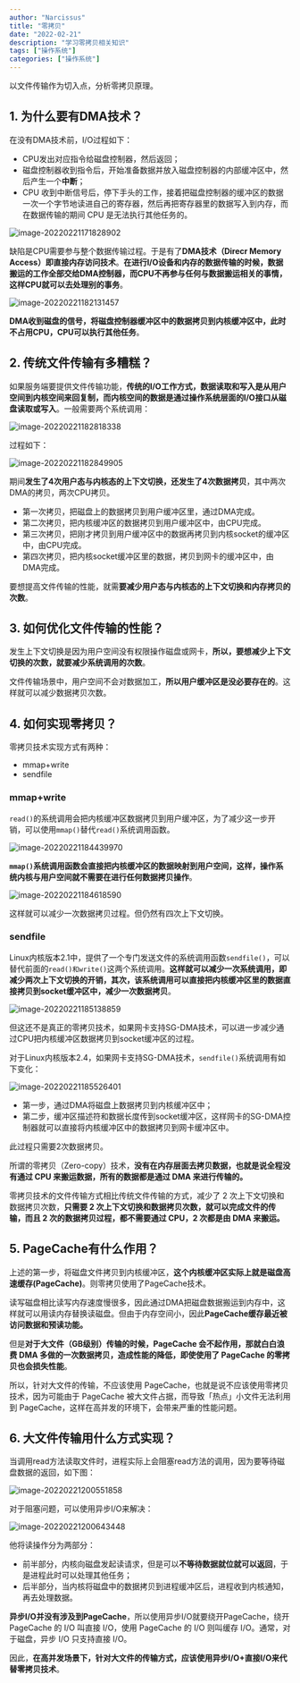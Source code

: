 ```yaml
---
author: "Narcissus"
title: "零拷贝"
date: "2022-02-21"
description: "学习零拷贝相关知识"
tags: ["操作系统"]
categories: ["操作系统"]
---
```


以文件传输作为切入点，分析零拷贝原理。

## 1. 为什么要有DMA技术？

在没有DMA技术前，I/O过程如下：

- CPU发出对应指令给磁盘控制器，然后返回；
- 磁盘控制器收到指令后，开始准备数据并放入磁盘控制器的内部缓冲区中，然后产生一个**中断**；
- CPU 收到中断信号后，停下手头的工作，接着把磁盘控制器的缓冲区的数据一次一个字节地读进自己的寄存器，然后再把寄存器里的数据写入到内存，而在数据传输的期间 CPU 是无法执行其他任务的。

![image-20220221171828902](https://narcissusblog-img.oss-cn-beijing.aliyuncs.com/uPic/file-02/image-20220221171828902.png)

缺陷是CPU需要参与整个数据传输过程。于是有了**DMA技术（Direcr Memory Access）即直接内存访问技术**。**在进行I/O设备和内存的数据传输的时候，数据搬运的工作全部交给DMA控制器，而CPU不再参与任何与数据搬运相关的事情，这样CPU就可以去处理别的事务**。

![image-20220221182131457](https://narcissusblog-img.oss-cn-beijing.aliyuncs.com/uPic/file-02/image-20220221182131457.png)

**DMA收到磁盘的信号，将磁盘控制器缓冲区中的数据拷贝到内核缓冲区中，此时不占用CPU，CPU可以执行其他任务**。

## 2. 传统文件传输有多糟糕？

如果服务端要提供文件传输功能，**传统的I/O工作方式，数据读取和写入是从用户空间到内核空间来回复制，而内核空间的数据是通过操作系统层面的I/O接口从磁盘读取或写入**。一般需要两个系统调用：

![image-20220221182818338](https://narcissusblog-img.oss-cn-beijing.aliyuncs.com/uPic/file-02/image-20220221182818338.png)

过程如下：

![image-20220221182849905](https://narcissusblog-img.oss-cn-beijing.aliyuncs.com/uPic/file-02/image-20220221182849905.png)

期间**发生了4次用户态与内核态的上下文切换，还发生了4次数据拷贝**，其中两次DMA的拷贝，两次CPU拷贝。

- 第一次拷贝，把磁盘上的数据拷贝到用户缓冲区里，通过DMA完成。
- 第二次拷贝，把内核缓冲区的数据拷贝到用户缓冲区中，由CPU完成。
- 第三次拷贝，把刚才拷贝到用户缓冲区中的数据再拷贝到内核socket的缓冲区中，由CPU完成。
- 第四次拷贝，把内核socket缓冲区里的数据，拷贝到网卡的缓冲区中，由DMA完成。

要想提高文件传输的性能，就需**要减少用户态与内核态的上下文切换和内存拷贝的次数**。

## 3. 如何优化文件传输的性能？

发生上下文切换是因为用户空间没有权限操作磁盘或网卡，**所以，要想减少上下文切换的次数，就要减少系统调用的次数**。

文件传输场景中，用户空间不会对数据加工，**所以用户缓冲区是没必要存在的**。这样就可以减少数据拷贝次数。

## 4. 如何实现零拷贝？

零拷贝技术实现方式有两种：

- mmap+write
- sendfile

### mmap+write

`read()`的系统调用会把内核缓冲区数据拷贝到用户缓冲区，为了减少这一步开销，可以使用`mmap()`替代`read()`系统调用函数。

![image-20220221184439970](https://narcissusblog-img.oss-cn-beijing.aliyuncs.com/uPic/file-02/image-20220221184439970.png)

**`mmap()`系统调用函数会直接把内核缓冲区的数据映射到用户空间，这样，操作系统内核与用户空间就不需要在进行任何数据拷贝操作**。

![image-20220221184618590](https://narcissusblog-img.oss-cn-beijing.aliyuncs.com/uPic/file-02/image-20220221184618590.png)

这样就可以减少一次数据拷贝过程。但仍然有四次上下文切换。

### sendfile

Linux内核版本2.1中，提供了一个专门发送文件的系统调用函数`sendfile()`，可以替代前面的`read()和write()`这两个系统调用。**这样就可以减少一次系统调用，即减少两次上下文切换的开销，其次，该系统调用可以直接把内核缓冲区里的数据直接拷贝到socket缓冲区中，减少一次数据拷贝**。

![image-20220221185138859](https://narcissusblog-img.oss-cn-beijing.aliyuncs.com/uPic/file-02/image-20220221185138859.png)

但这还不是真正的零拷贝技术，如果网卡支持SG-DMA技术，可以进一步减少通过CPU把内核缓冲区数据拷贝到socket缓冲区的过程。

对于Linux内核版本2.4，如果网卡支持SG-DMA技术，`sendfile()`系统调用有如下变化：

![image-20220221185526401](https://narcissusblog-img.oss-cn-beijing.aliyuncs.com/uPic/file-02/image-20220221185526401.png)

- 第一步，通过DMA将磁盘上数据拷贝到内核缓冲区中；
- 第二步，缓冲区描述符和数据长度传到socket缓冲区，这样网卡的SG-DMA控制器就可以直接将内核缓冲区中的数据拷贝到网卡缓冲区中。

此过程只需要2次数据拷贝。

所谓的零拷贝（Zero-copy）技术，**没有在内存层面去拷贝数据，也就是说全程没有通过 CPU 来搬运数据，所有的数据都是通过 DMA 来进行传输的。**

零拷贝技术的文件传输方式相比传统文件传输的方式，减少了 2 次上下文切换和数据拷贝次数，**只需要 2 次上下文切换和数据拷贝次数，就可以完成文件的传输，而且 2 次的数据拷贝过程，都不需要通过 CPU，2 次都是由 DMA 来搬运。**

## 5. PageCache有什么作用？

上述的第一步，将磁盘文件拷贝到内核缓冲区，**这个内核缓冲区实际上就是磁盘高速缓存(PageCache)**。则零拷贝使用了PageCache技术。

读写磁盘相比读写内存速度慢很多，因此通过DMA把磁盘数据搬运到内存中，这样就可以用读内存替换读磁盘。但由于内存空间小，因此**PageCache缓存最近被访问数据和预读功能。**

但是**对于大文件（GB级别）传输的时候，PageCache 会不起作用，那就白白浪费 DMA 多做的一次数据拷贝，造成性能的降低，即使使用了 PageCache 的零拷贝也会损失性能**。

所以，针对大文件的传输，不应该使用 PageCache，也就是说不应该使用零拷贝技术，因为可能由于 PageCache 被大文件占据，而导致「热点」小文件无法利用到 PageCache，这样在高并发的环境下，会带来严重的性能问题。

## 6. 大文件传输用什么方式实现？

当调用read方法读取文件时，进程实际上会阻塞read方法的调用，因为要等待磁盘数据的返回，如下图：

![image-20220221200551858](https://narcissusblog-img.oss-cn-beijing.aliyuncs.com/uPic/file-02/image-20220221200551858.png)

对于阻塞问题，可以使用异步I/O来解决：

![image-20220221200643448](https://narcissusblog-img.oss-cn-beijing.aliyuncs.com/uPic/file-02/image-20220221200643448.png)

他将读操作分为两部分：

- 前半部分，内核向磁盘发起读请求，但是可以**不等待数据就位就可以返回**，于是进程此时可以处理其他任务；
- 后半部分，当内核将磁盘中的数据拷贝到进程缓冲区后，进程收到内核通知，再去处理数据。

**异步I/O并没有涉及到PageCache**，所以使用异步I/O就要绕开PageCache，绕开 PageCache 的 I/O 叫直接 I/O，使用 PageCache 的 I/O 则叫缓存 I/O。通常，对于磁盘，异步 I/O 只支持直接 I/O。

因此，**在高并发场景下，针对大文件的传输方式，应该使用异步I/O+直接I/O来代替零拷贝技术**。



